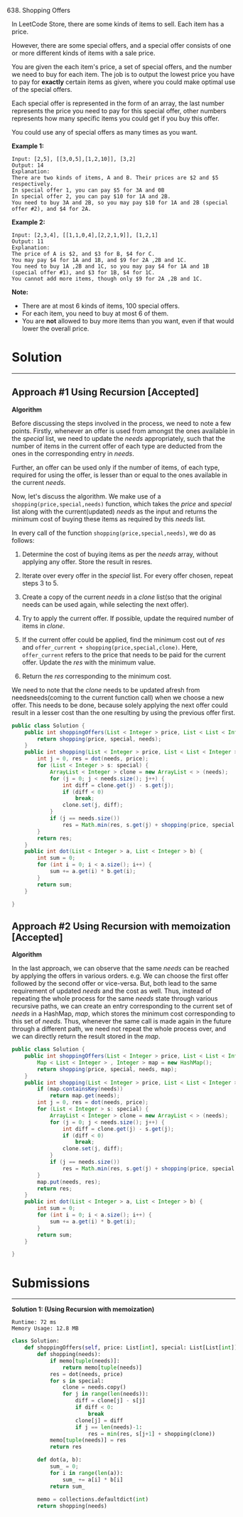 638. Shopping Offers

In LeetCode Store, there are some kinds of items to sell. Each item has a price.

However, there are some special offers, and a special offer consists of one or more different kinds of items with a sale price.

You are given the each item's price, a set of special offers, and the number we need to buy for each item. The job is to output the lowest price you have to pay for **exactly** certain items as given, where you could make optimal use of the special offers.

Each special offer is represented in the form of an array, the last number represents the price you need to pay for this special offer, other numbers represents how many specific items you could get if you buy this offer.

You could use any of special offers as many times as you want.

**Example 1:**
```
Input: [2,5], [[3,0,5],[1,2,10]], [3,2]
Output: 14
Explanation: 
There are two kinds of items, A and B. Their prices are $2 and $5 respectively. 
In special offer 1, you can pay $5 for 3A and 0B
In special offer 2, you can pay $10 for 1A and 2B. 
You need to buy 3A and 2B, so you may pay $10 for 1A and 2B (special offer #2), and $4 for 2A.
```

**Example 2:**
```
Input: [2,3,4], [[1,1,0,4],[2,2,1,9]], [1,2,1]
Output: 11
Explanation: 
The price of A is $2, and $3 for B, $4 for C.
You may pay $4 for 1A and 1B, and $9 for 2A ,2B and 1C. 
You need to buy 1A ,2B and 1C, so you may pay $4 for 1A and 1B (special offer #1), and $3 for 1B, $4 for 1C. 
You cannot add more items, though only $9 for 2A ,2B and 1C.
```

**Note:**

* There are at most 6 kinds of items, 100 special offers.
* For each item, you need to buy at most 6 of them.
* You are **not** allowed to buy more items than you want, even if that would lower the overall price.

# Solution
---
## Approach #1 Using Recursion [Accepted]
**Algorithm**

Before discussing the steps involved in the process, we need to note a few points. Firstly, whenever an offer is used from amongst the ones available in the $special$ list, we need to update the $needs$ appropriately, such that the number of items in the current offer of each type are deducted from the ones in the corresponding entry in $needs$.

Further, an offer can be used only if the number of items, of each type, required for using the offer, is lesser than or equal to the ones available in the current $needs$.

Now, let's discuss the algorithm. We make use of a `shopping(price,special,needs)` function, which takes the $price$ and $special$ list along with the current(updated) $needs$ as the input and returns the minimum cost of buying these items as required by this $needs$ list.

In every call of the function `shopping(price,special,needs)`, we do as follows:

1. Determine the cost of buying items as per the $needs$ array, without applying any offer. Store the result in resres.

2. Iterate over every offer in the $special$ list. For every offer chosen, repeat steps 3 to 5.

3. Create a copy of the current $needs$ in a $clone$ list(so that the original needs can be used again, while selecting the next offer).

4. Try to apply the current offer. If possible, update the required number of items in $clone$.

5. If the current offer could be applied, find the minimum cost out of $res$ and `offer_current + shopping(price,special,clone)`. Here, `offer_current` refers to the price that needs to be paid for the current offer. Update the $res$ with the minimum value.

6. Return the $res$ corresponding to the minimum cost.

We need to note that the $clone$ needs to be updated afresh from needsneeds(coming to the current function call) when we choose a new offer. This needs to be done, because solely applying the next offer could result in a lesser cost than the one resulting by using the previous offer first.

```java
public class Solution {
    public int shoppingOffers(List < Integer > price, List < List < Integer >> special, List < Integer > needs) {
        return shopping(price, special, needs);
    }
    public int shopping(List < Integer > price, List < List < Integer >> special, List < Integer > needs) {
        int j = 0, res = dot(needs, price);
        for (List < Integer > s: special) {
            ArrayList < Integer > clone = new ArrayList < > (needs);
            for (j = 0; j < needs.size(); j++) {
                int diff = clone.get(j) - s.get(j);
                if (diff < 0)
                    break;
                clone.set(j, diff);
            }
            if (j == needs.size())
                res = Math.min(res, s.get(j) + shopping(price, special, clone));
        }
        return res;
    }
    public int dot(List < Integer > a, List < Integer > b) {
        int sum = 0;
        for (int i = 0; i < a.size(); i++) {
            sum += a.get(i) * b.get(i);
        }
        return sum;
    }

}
```

## Approach #2 Using Recursion with memoization [Accepted]
**Algorithm**

In the last approach, we can observe that the same $needs$ can be reached by applying the offers in various orders. e.g. We can choose the first offer followed by the second offer or vice-versa. But, both lead to the same requirement of updated $needs$ and the cost as well. Thus, instead of repeating the whole process for the same $needs$ state through various recursive paths, we can create an entry corresponding to the current set of $needs$ in a HashMap, $map$, which stores the minimum cost corresponding to this set of $needs$. Thus, whenever the same call is made again in the future through a different path, we need not repeat the whole process over, and we can directly return the result stored in the $map$.

```java
public class Solution {
    public int shoppingOffers(List < Integer > price, List < List < Integer >> special, List < Integer > needs) {
        Map < List < Integer > , Integer > map = new HashMap();
        return shopping(price, special, needs, map);
    }
    public int shopping(List < Integer > price, List < List < Integer >> special, List < Integer > needs, Map < List < Integer > , Integer > map) {
        if (map.containsKey(needs))
            return map.get(needs);
        int j = 0, res = dot(needs, price);
        for (List < Integer > s: special) {
            ArrayList < Integer > clone = new ArrayList < > (needs);
            for (j = 0; j < needs.size(); j++) {
                int diff = clone.get(j) - s.get(j);
                if (diff < 0)
                    break;
                clone.set(j, diff);
            }
            if (j == needs.size())
                res = Math.min(res, s.get(j) + shopping(price, special, clone, map));
        }
        map.put(needs, res);
        return res;
    }
    public int dot(List < Integer > a, List < Integer > b) {
        int sum = 0;
        for (int i = 0; i < a.size(); i++) {
            sum += a.get(i) * b.get(i);
        }
        return sum;
    }

}
```

# Submissions
---
**Solution 1: (Using Recursion with memoization)**
```
Runtime: 72 ms
Memory Usage: 12.8 MB
```
```python
class Solution:
    def shoppingOffers(self, price: List[int], special: List[List[int]], needs: List[int]) -> int:
        def shopping(needs):
            if memo[tuple(needs)]:
                return memo[tuple(needs)]
            res = dot(needs, price)
            for s in special:
                clone = needs.copy()
                for j in range(len(needs)):
                    diff = clone[j] - s[j]
                    if diff < 0:
                        break
                    clone[j] = diff
                    if j == len(needs)-1:
                        res = min(res, s[j+1] + shopping(clone))
            memo[tuple(needs)] = res
            return res

        def dot(a, b):
            sum_ = 0;
            for i in range(len(a)):
                sum_ += a[i] * b[i]
            return sum_
        
        memo = collections.defaultdict(int)
        return shopping(needs)
```